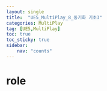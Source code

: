 ```yaml
---
layout: single
title:  "UE5_MultiPlay_8_동기화 기초3"
categories: MultiPlay
tag: [UE5,MultiPlay]
toc: true
toc_sticky: true
sidebar:
    nav: "counts"
---
```


# role




